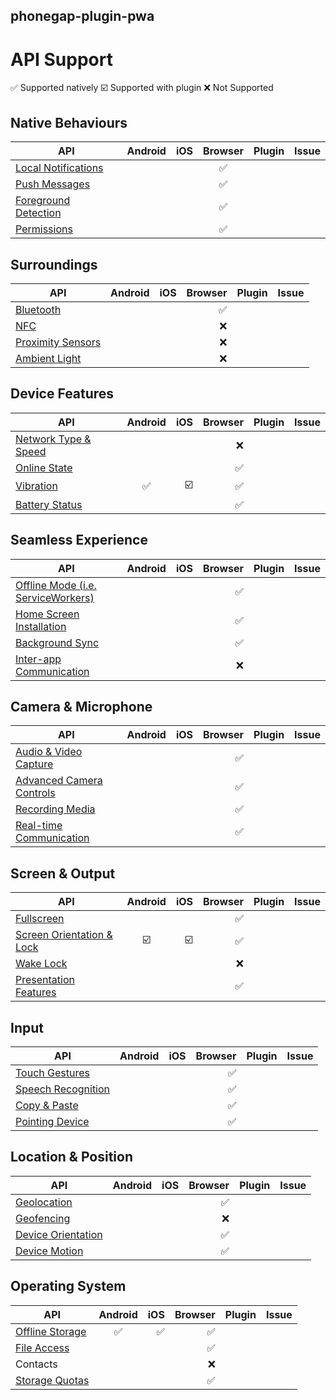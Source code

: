 
phonegap-plugin-pwa
------------------------

# API Support

:white_check_mark: Supported natively
:ballot_box_with_check: Supported with plugin
:x: Not Supported

## Native Behaviours

| API                  | Android | iOS | Browser | Plugin | Issue |
| -------------------- | :-----: | :-: | :-----: | :----: | ----: |
| [Local Notifications](http://www.w3.org/TR/notifications/)  |         |     | :white_check_mark:        | | |
| [Push Messages](https://w3c.github.io/push-api/)        |         |     | :white_check_mark:        | | |
| [Foreground Detection](https://w3c.github.io/page-visibility/) |         |     | :white_check_mark: | | |
| [Permissions](https://w3c.github.io/permissions/)          |         |     | :white_check_mark: | | |

## Surroundings

| API                  | Android | iOS | Browser | Plugin | Issue |
| -------------------- | :-----: | --: | ------: | :----: | ----: |
| [Bluetooth](https://webbluetoothcg.github.io/web-bluetooth/)            |         |     | :white_check_mark: | | |
| [NFC](https://w3c.github.io/web-nfc/)                  |         |     | :x:     | | |
| [Proximity Sensors](https://w3c.github.io/proximity/)    |         |     | :x:     | | |
| [Ambient Light](https://w3c.github.io/ambient-light/)        |         |     | :x:     | | |

## Device Features

| API                  | Android | iOS | Browser | Plugin | Issue |
| -------------------- | :-----: | --: | ------: | :----: | ----: |
| [Network Type & Speed](http://wicg.github.io/netinfo/) |         |     | :x:     | | |
| [Online State](https://html.spec.whatwg.org/multipage/browsers.html#browser-state)         |         |     | :white_check_mark: | | |
| [Vibration](https://w3c.github.io/vibration/) | :white_check_mark: | :ballot_box_with_check: | :white_check_mark: | | |
| [Battery Status](https://dvcs.w3.org/hg/dap/raw-file/default/battery/Overview.html)       |         |     | :white_check_mark: | | |

## Seamless Experience

| API                      | Android | iOS | Browser | Plugin | Issue |
| ------------------------ | :-----: | --: | ------: | :----: | ----: |
| [Offline Mode (i.e. ServiceWorkers)](https://www.w3.org/TR/service-workers/)             |         |     | :white_check_mark: | | |
| [Home Screen Installation](https://w3c.github.io/manifest/) |         |     | :white_check_mark: | | |
| [Background Sync](https://wicg.github.io/BackgroundSync/spec/)          |         |     | :white_check_mark: | | |
| [Inter-app Communication](https://www.w3.org/TR/web-intents/)  |         |     | :x:     | | |

## Camera & Microphone

| API                      | Android | iOS | Browser | Plugin | Issue |
| ------------------------ | :-----: | --: | ------: | :----: | ----: |
| [Audio & Video Capture](https://whatwebcando.today/camera-microphone.html)    |         |     | :white_check_mark: | | |
| [Advanced Camera Controls](https://w3c.github.io/mediacapture-image/) |         |     | :white_check_mark: | | |
| [Recording Media](https://w3c.github.io/mediacapture-record/MediaRecorder.html)          |         |     | :white_check_mark: | | |
| [Real-time Communication](https://w3c.github.io/webrtc-pc/)  |         |     | :white_check_mark: | | |

## Screen & Output

| API                       | Android | iOS | Browser | Plugin | Issue |
| ------------------------  | :-----: | --: | ------: | :----: | ----: |
| [Fullscreen](https://fullscreen.spec.whatwg.org/)                |         |     | :white_check_mark: | | |
| [Screen Orientation & Lock](https://w3c.github.io/screen-orientation/) | :ballot_box_with_check: | :ballot_box_with_check: | :white_check_mark: |
| [Wake Lock](https://w3c.github.io/wake-lock/)                 |         |     | :x:     | | |
| [Presentation Features](https://w3c.github.io/presentation-api/)     |         |     | :white_check_mark: | | |

## Input

| API                      | Android | iOS | Browser | Plugin | Issue |
| ------------------------ | :-----: | --: | ------: | :----: | ----: |
| [Touch Gestures](https://w3c.github.io/touch-events/)           |         |     | :white_check_mark: | | |
| [Speech Recognition](https://dvcs.w3.org/hg/speech-api/raw-file/tip/speechapi.html#speechreco-section)       |         |     | :white_check_mark: | | |
| [Copy & Paste](https://w3c.github.io/clipboard-apis/)             |         |     | :white_check_mark: | | |
| [Pointing Device](https://www.w3.org/TR/mediaqueries-4/#mf-interaction)          |         |     | :white_check_mark: | | |

## Location & Position

| API                      | Android | iOS | Browser | Plugin | Issue |
| ------------------------ | :-----: | --: | ------: | :----: | ----: |
| [Geolocation](https://www.w3.org/TR/geolocation-API/)              |         |     | :white_check_mark: | | |
| [Geofencing](https://w3c.github.io/geofencing-api/)               |         |     | :x:     | | |
| [Device Orientation](https://w3c.github.io/deviceorientation/spec-source-orientation.html)       |         |     | :white_check_mark: | | |
| [Device Motion](https://w3c.github.io/deviceorientation/spec-source-orientation.html#devicemotion)            |         |     | :white_check_mark: | | |

## Operating System

| API                      | Android | iOS | Browser | Plugin | Issue |
| ------------------------ | :-----: | --: | ------: | :----: | ----: |
| [Offline Storage](https://html.spec.whatwg.org/multipage/webstorage.html)          | :white_check_mark: | :white_check_mark: | :white_check_mark: | | |
| [File Access](https://w3c.github.io/FileAPI/)              |         |     | :white_check_mark: | | |
| Contacts                 |         |     | :x:     | | |
| [Storage Quotas](https://w3c.github.io/quota-api/)           |         |     | :white_check_mark: | | |
